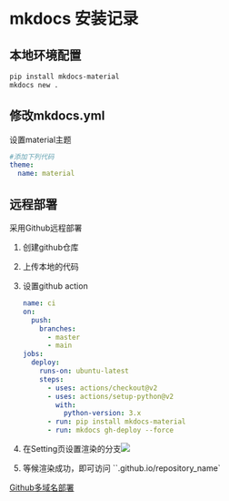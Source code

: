 
# mkdocs 安装记录

## 本地环境配置

```bash
pip install mkdocs-material
mkdocs new .
```

## 修改mkdocs.yml

设置material主题

```yml
#添加下列代码
theme:
  name: material
```

## 远程部署

采用Github远程部署

1. 创建github仓库

2. 上传本地的代码

3. 设置github action
   ```yml
   name: ci 
   on:
     push:
       branches:
         - master 
         - main
   jobs:
     deploy:
       runs-on: ubuntu-latest
       steps:
         - uses: actions/checkout@v2
         - uses: actions/setup-python@v2
           with:
             python-version: 3.x
         - run: pip install mkdocs-material 
         - run: mkdocs gh-deploy --force
   ```

4. 在Setting页设置渲染的分支![](https://zerokei-imgurl.oss-cn-hangzhou.aliyuncs.com/img/20220603102723.png)

5. 等候渲染成功，即可访问 ``<username>.github.io/repository_name`

[Github多域名部署](https://www.cnblogs.com/dev2007/p/13947333.html)
